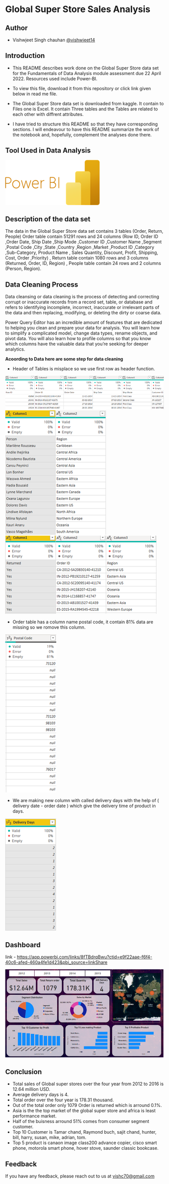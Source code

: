 # Global Super Store Sales Analysis

## Author

- Vishwjeet Singh chauhan [@vishwjeet14](https://github.com/vishwjeet14)

## Introduction

* This README describes work done on the Global Super Store data set for the Fundamentals of Data Analysis module assessment due 22 April 2022. Resources used include Power-BI.

* To view this file, download it from this repository or click link given below in read me file.

* The Global Super Store data set is downloaded from kaggle. It contain to Files one is  Excel. It contain Three tables and the Tables are related to each other with diffrent attributes.

* I have tried to structure this README so that they have corresponding sections. I will endeavour to have this README summarize the work of the notebook and, hopefully, complement the analyses done there.

## Tool Used in Data Analysis

![alt text](https://github.com/vishwjeet14/Global-Market-Sales-Analysis/blob/main/Pictures/power-bi-microsoft-logo-E4FC8DE4A9-seeklogo.com.png)

## Description of the data set

The data in the Global Super Store data set contains 3 tables (Order, Return, People) Order table contain 51291 rows and 24 columns (Row ID,	Order ID	,Order Date,	Ship Date	,Ship Mode	,Customer ID	,Customer Name	,Segment	,Postal Code	,City	,State	,Country	,Region	,Market	,Product ID	,Category	,Sub-Category,	Product Name	, Sales	Quantity, Discount,	Profit,	Shipping, Cost,	Order ,Priority) , Return table contain 1080 rows and  3 columns (Returned,	Order, ID,	Region) , People table contain 24 rows and 2 columns (Person,	Region).

## Data Cleaning Process

Data cleansing or data cleaning is the process of detecting and correcting corrupt or inaccurate records from a record set, table, or database and refers to identifying incomplete, incorrect, inaccurate or irrelevant parts of the data and then replacing, modifying, or deleting the dirty or coarse data.

Power Query Editor has an incredible amount of features that are dedicated to helping you clean and prepare your data for analysis. You will learn how to simplify a complicated model, change data types, rename objects, and pivot data. You will also learn how to profile columns so that you know which columns have the valuable data that you’re seeking for deeper analytics.

**Acoording to Data here are some step for data cleaning**

* Header of Tables is misplace so we use first row as header function.

![alt text](https://github.com/vishwjeet14/Global-Market-Sales-Analysis/blob/main/Pictures/firstrowheader1.png)
![alt text](https://github.com/vishwjeet14/Global-Market-Sales-Analysis/blob/main/Pictures/first%20row%20as%20a%20header2.png)
![alt text](https://github.com/vishwjeet14/Global-Market-Sales-Analysis/blob/main/Pictures/firstrow%20as%20a%20header.png)

* Order table has a column name postal code, it contain 81% data are missing so we romove this column.

![alt text](https://github.com/vishwjeet14/Global-Market-Sales-Analysis/blob/main/Pictures/postalcode%20null.png)

* We are making new column with called delivery days with the help of ( delivery date - order date ) which give the delivery time of product in days. 

![alt text](https://github.com/vishwjeet14/Global-Market-Sales-Analysis/blob/main/Pictures/delivery%20days%20new%20column.png)

## Dashboard 

link - https://app.powerbi.com/links/8fTBdrqBwu?ctid=e9f22aae-f6f4-40c6-afed-460a4fe1d423&pbi_source=linkShare

![alt text](https://github.com/vishwjeet14/Global-Market-Sales-Analysis/blob/main/Pictures/dashboard.png)

## Conclusion

* Total sales of Global super stores over the four year from 2012 to 2016 is 12.64 million USD.
* Average delivery days is 4.
* Total order over the four year is 178.31 thousand.
* Out of the total order only 1079 Order is returned which is arround 0.1%.
* Asia is the the top market of the global super store and africa is least performance market.
* Half of the buisness arround 51% comes from consumer segment customer.
* Top 10 Customer is Tamar chand, Raymond buch, sajit chand, hunter, bill, harry, susan, mike, adrian, tom.
* Top 5 product is canaon image class200 advance copier, cisco smart phone, motorola smart phone, hover stove, saunder classic bookcase.

## Feedback

If you have any feedback, please reach out to us at vishc70@gmail.com
